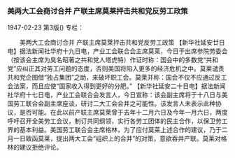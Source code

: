 ### 美两大工会商讨合并  产联主席莫莱抨击共和党反劳工政策

1947-02-23
第3版()
专栏：

　　美两大工会商讨合并
    产联主席莫莱抨击共和党反劳工政策
    【新华社延安廿日电】据法新闻社华府十九日电，产业工会联合会主席莫莱，今日于出席参院劳委会（按该会主席为臭名昭著之共和党人塔虎特）作证时称：国会中的多数党“共和党”应纠正其对劳工问题的态度，否则美国将陷入更多的经济危机之中。莫莱谴责共和党企图借“独占集团”之助，来破坏职工会。莫莱并称：国会不仅不应通过反工会法案，而且应使“国家收入得到更好的分肥。”
    【新华社延安二十日电】据法新闻社华府十七日电，产业工会联合会发言人，今日宣称：该会副主席将于十八日与美国劳工联合会副主席座谈，研讨二大工会合并之可能性。该发言人未表示此种协议，是否可能。在此以前产联主席莫莱曾于去年十二月六日及今年一月六日，两度呼吁召开全美劳工会议，制订共同纲领，实行各劳工团体的民主合作，以保卫劳工界的基本利益。美国劳工联合会主席格林，为了应付莫莱上述合作的建议，乃于二月一日致函莫莱，提出两大工会“组织上的合并”的对策，意欲吞并产联。莫莱对格林的建议拒绝评论。

